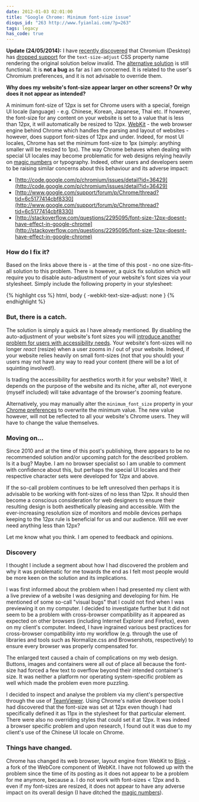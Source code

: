 ```yaml
---
date: 2012-01-03 02:01:00
title: "Google Chrome: Minimum font-size issue"
disqus_id: "263 http://www.fyianlai.com/?p=263"
tags: legacy
has_code: true
---
```


**Update (24/05/2014):** I have [recently discovered](http://stackoverflow.com/questions/21302069/disable-chrome-minimum-font-size-10px) that Chromium (Desktop) has [dropped support](http://trac.webkit.org/changeset/145168) for the `text-size-adjust` CSS property name rendering the original solution below invalid. The [alternative solution](https://support.google.com/chrome/answer/95416) is still functional. It is **not a bug** as far as I am concerned. It is related to the user's Chromium preferences, and it is not advisable to override them.


**Why does my website's font-size appear larger on other screens? Or why does it not appear as intended?**

A minimum font-size of 12px is set for Chrome users with a special, foreign UI locale (language) - e.g. Chinese, Korean, Japanese, Thai etc. If however, the font-size for any content on your website is set to a value that is less than 12px, it will automatically be resized to 12px. [WebKit](http://www.webkit.org/) - the web browser engine behind Chrome which handles the parsing and layout of websites - however, does support font-sizes of 12px and under. Indeed, for most UI locales, Chrome has set the minimum font-size to 1px (simply: anything smaller will be resized to 1px). The way Chrome behaves when dealing with special UI locales may become problematic for web designs relying heavily on [magic numbers](http://css-tricks.com/magic-numbers-in-css/) or typography. Indeed, other users and developers seem to be raising similar concerns about this behaviour and its adverse impact:

* [http://code.google.com/p/chromium/issues/detail?id=36429](http://code.google.com/p/chromium/issues/detail?id=36429)
* [http://www.google.com/support/forum/p/Chrome/thread?tid=6c5177414cbf8330](http://www.google.com/support/forum/p/Chrome/thread?tid=6c5177414cbf8330)
* [http://stackoverflow.com/questions/2295095/font-size-12px-doesnt-have-effect-in-google-chrome](http://stackoverflow.com/questions/2295095/font-size-12px-doesnt-have-effect-in-google-chrome)

<!--more-->

### How do I fix it?

Based on the links above there is - at the time of this post - no one size-fits-all solution to this problem. There is however, a quick fix solution which will require you to disable auto-adjustment of your website's font sizes via your stylesheet. Simply include the following property in your stylesheet:

{% highlight css %}
html, body {
    -webkit-text-size-adjust: none
}
{% endhighlight %}


### But, there is a catch.

The solution is simply a quick as I have already mentioned. By disabling the auto-adjustment of your website's font sizes you will [introduce another problem for users with accessibility needs](http://www.456bereastreet.com/archive/201011/beware_of_-webkit-text-size-adjustnone/). Your website's font-sizes will no longer _react_ (resize) when a user zooms in / out of your website. Indeed, if your website relies heavily on small font-sizes (not that you should) your users may not have any way to read your content (there will be a lot of squinting involved!).

Is trading the accessibility for aesthetics worth it for your website? Well, it depends on the purpose of the website and its niche, after all, not everyone (myself included) will take advantage of the browser's zooming feature.

Alternatively, you may manually alter the `minimum_font_size` property in your [Chrome preferences](https://support.google.com/chrome/answer/95416?hl=en) to overwrite the minimum value. The new value however, will not be reflected to all your website's Chrome users. They will have to change the value themselves.


### Moving on...

Since 2010 and at the time of this post's publishing, there appears to be no recommended solution and/or upcoming patch for the described problem. Is it a bug? Maybe. I am no browser specialist so I am unable to comment with confidence about this, but perhaps the special UI locales and their respective character sets were developed for 12px and above.

If the so-call problem continues to be left unresolved then perhaps it is advisable to be working with font-sizes of no less than 12px. It should then become a conscious consideration for web designers to ensure their resulting design is both aesthetically pleasing and accessible. With the ever-increasing resolution size of monitors and mobile devices perhaps keeping to the 12px rule is beneficial for us and our audience. Will we ever need anything less than 12px?

Let me know what you think. I am opened to feedback and opinions.


### Discovery

I thought I include a segment about how I had discovered the problem and why it was problematic for me towards the end as I felt most people would be more keen on the solution and its implications.

I was first informed about the problem when I had presented my client with a live preview of a website I was designing and developing for him. He mentioned of some so-call "visual bugs" that I could not find when I was previewing it on my computer. I decided to investigate further but it did not seem to be a problem with cross-browser compatibility as it appeared as expected on other browsers (including Internet Explorer and Firefox), even on my client's computer. Indeed, I have ingrained various best practices for cross-browser compatibility into my workflow (e.g. through the use of libraries and tools such as Normalize.css and Browsershots, respectively) to ensure every browser was properly compensated for.

The enlarged text caused a chain of complications on my web design. Buttons, images and containers were all out of place all because the font-size had forced a few text to overflow beyond their intended container's size. It was neither a platform nor operating system-specific problem as well which made the problem even more puzzling.

I decided to inspect and analyse the problem via my client's perspective through the use of [TeamViewer](http://www.teamviewer.com/). Using Chrome's native developer tools I had discovered that the font-size was set at 12px even though I had specifically defined it as 11px in the stylesheet for that particular element. There were also no overriding styles that could set it at 12px. It was indeed a browser specific problem and upon research, I found out it was due to my client's use of the Chinese UI locale on Chrome.


### Things have changed.

Chrome has changed its web browser, layout engine from WebKit to [Blink](http://www.chromium.org/blink) - a fork of the WebCore component of WebKit. I have not followed up with the problem since the time of its posting as it does not appear to be a problem for me anymore, because a. I do not work with font-sizes < 12px and b. even if my font-sizes are resized, it does not appear to have any adverse impact on its overall design (I have ditched the [magic numbers](http://css-tricks.com/magic-numbers-in-css/)).